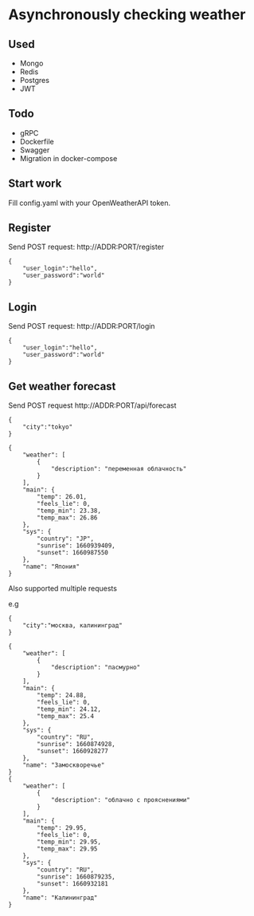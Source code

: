 # Asynchronously checking weather 

## Used
- Mongo
- Redis
- Postgres 
- JWT

## Todo
- gRPC
- Dockerfile 
- Swagger
- Migration in docker-compose

## Start work
Fill config.yaml with your OpenWeatherAPI token.

## Register 

Send POST request: http://ADDR:PORT/register 

```
{
    "user_login":"hello",
    "user_password":"world"
}
```

## Login 

Send POST request: http://ADDR:PORT/login

```
{
    "user_login":"hello",
    "user_password":"world"
}
```

## Get weather forecast 

Send POST request http://ADDR:PORT/api/forecast

```
{
    "city":"tokyo"
}
```

```
{
    "weather": [
        {
            "description": "переменная облачность"
        }
    ],
    "main": {
        "temp": 26.01,
        "feels_lie": 0,
        "temp_min": 23.38,
        "temp_max": 26.86
    },
    "sys": {
        "country": "JP",
        "sunrise": 1660939409,
        "sunset": 1660987550
    },
    "name": "Япония"
}
```
Also supported multiple requests 

e.g

```
{
    "city":"москва, калининград"
}
```

```
{
    "weather": [
        {
            "description": "пасмурно"
        }
    ],
    "main": {
        "temp": 24.88,
        "feels_lie": 0,
        "temp_min": 24.12,
        "temp_max": 25.4
    },
    "sys": {
        "country": "RU",
        "sunrise": 1660874928,
        "sunset": 1660928277
    },
    "name": "Замоскворечье"
}
{
    "weather": [
        {
            "description": "облачно с прояснениями"
        }
    ],
    "main": {
        "temp": 29.95,
        "feels_lie": 0,
        "temp_min": 29.95,
        "temp_max": 29.95
    },
    "sys": {
        "country": "RU",
        "sunrise": 1660879235,
        "sunset": 1660932181
    },
    "name": "Калининград"
}

```

